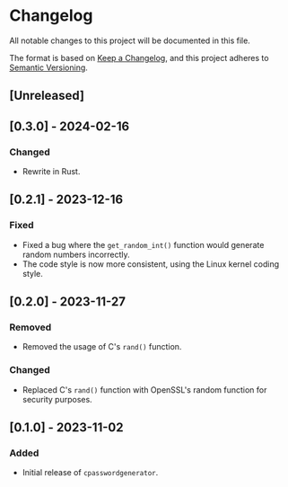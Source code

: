 # Changelog

All notable changes to this project will be documented in this file.

The format is based on [Keep a Changelog](https://keepachangelog.com/),
and this project adheres to [Semantic Versioning](https://semver.org/).

## \[Unreleased\]

## \[0.3.0\] - 2024-02-16

### Changed

  - Rewrite in Rust.

## \[0.2.1\] - 2023-12-16

### Fixed

  - Fixed a bug where the `get_random_int()` function would generate random
    numbers incorrectly.
  - The code style is now more consistent, using the Linux kernel coding style.

## \[0.2.0\] - 2023-11-27

### Removed

  - Removed the usage of C's `rand()` function.

### Changed

  - Replaced C's `rand()` function with OpenSSL's random function for security purposes.

## \[0.1.0\] - 2023-11-02

### Added

  - Initial release of `cpasswordgenerator`.
